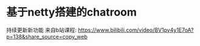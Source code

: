 # 基于netty搭建的chatroom
持续更新新功能
来自b站课程: https://www.bilibili.com/video/BV1py4y1E7oA?p=138&share_source=copy_web

